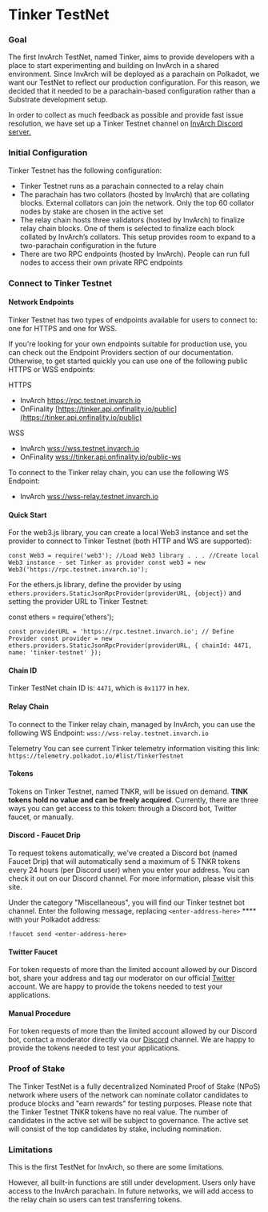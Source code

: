 # Tinker TestNet

### Goal&#x20;

The first InvArch TestNet, named Tinker, aims to provide developers with a place to start experimenting and building on InvArch in a shared environment. Since InvArch will be deployed as a parachain on Polkadot, we want our TestNet to reflect our production configuration. For this reason, we decided that it needed to be a parachain-based configuration rather than a Substrate development setup.&#x20;

In order to collect as much feedback as possible and provide fast issue resolution, we have set up a Tinker Testnet channel on [InvArch Discord server.](../01-learn/01-platform/08-important-links.md)&#x20;

### Initial Configuration&#x20;

Tinker Testnet has the following configuration:&#x20;

* Tinker Testnet runs as a parachain connected to a relay chain&#x20;
* The parachain has two collators (hosted by InvArch) that are collating blocks. External collators can join the network. Only the top 60 collator nodes by stake are chosen in the active set&#x20;
* The relay chain hosts three validators (hosted by InvArch) to finalize relay chain blocks. One of them is selected to finalize each block collated by InvArch’s collators. This setup provides room to expand to a two-parachain configuration in the future&#x20;
* There are two RPC endpoints (hosted by InvArch). People can run full nodes to access their own private RPC endpoints&#x20;

### Connect to Tinker Testnet&#x20;

#### Network Endpoints&#x20;

Tinker Testnet has two types of endpoints available for users to connect to: one for HTTPS and one for WSS.&#x20;

If you're looking for your own endpoints suitable for production use, you can check out the Endpoint Providers section of our documentation. Otherwise, to get started quickly you can use one of the following public HTTPS or WSS endpoints:&#x20;

HTTPS&#x20;

* InvArch       [https://rpc.testnet.invarch.io ](https://rpc.testnet.invarch.io)
* OnFinality   [https://tinker.api.onfinality.io/public](https://tinker.api.onfinality.io/public)

WSS&#x20;

* InvArch        [wss://wss.testnet.invarch.io](wss://wss.testnet.invarch.io)
* OnFinality    [wss://tinker.api.onfinality.io/public-ws](wss://tinker.api.onfinality.io/public-ws)&#x20;

To connect to the Tinker relay chain, you can use the following WS Endpoint:&#x20;

* InvArch         [wss://wss-relay.testnet.invarch.io ](wss://wss-relay.testnet.invarch.io)

#### Quick Start&#x20;

For the web3.js library, you can create a local Web3 instance and set the provider to connect to Tinker Testnet (both HTTP and WS are supported):

`const Web3 = require('web3'); //Load Web3 library . . . //Create local Web3 instance - set Tinker as provider const web3 = new Web3('https://rpc.testnet.invarch.io');`

For the ethers.js library, define the provider by using `ethers.providers.StaticJsonRpcProvider(providerURL, {object})` and setting the provider URL to Tinker Testnet:

const ethers = require('ethers');

`const providerURL = 'https://rpc.testnet.invarch.io'; // Define Provider const provider = new ethers.providers.StaticJsonRpcProvider(providerURL, { chainId: 4471, name: 'tinker-testnet' });`

#### Chain ID&#x20;

Tinker TestNet chain ID is: `4471`, which is `0x1177` in hex.&#x20;

#### Relay Chain&#x20;

To connect to the Tinker relay chain, managed by InvArch, you can use the following WS Endpoint: `wss://wss-relay.testnet.invarch.io`

Telemetry You can see current Tinker telemetry information visiting this link: `https://telemetry.polkadot.io/#list/TinkerTestnet`

#### Tokens&#x20;

Tokens on Tinker Testnet, named TNKR, will be issued on demand. **TINK tokens hold no value and can be freely acquired**. Currently, there are three ways you can get access to this token: through a Discord bot, Twitter faucet, or manually.&#x20;

#### Discord - Faucet Drip&#x20;

To request tokens automatically, we've created a Discord bot (named Faucet Drip) that will automatically send a maximum of 5 TNKR tokens every 24 hours (per Discord user) when you enter your address. You can check it out on our Discord channel. For more information, please visit this site.&#x20;

Under the category "Miscellaneous", you will find our Tinker testnet bot channel. Enter the following message, replacing `<enter-address-here>` **** with your Polkadot address:&#x20;

`!faucet send <enter-address-here>`

#### Twitter Faucet&#x20;

For token requests of more than the limited account allowed by our Discord bot, share your address and tag our moderator on our official [Twitter](https://twitter.com/InvArchNetwork) account. We are happy to provide the tokens needed to test your applications.&#x20;

#### Manual Procedure&#x20;

For token requests of more than the limited account allowed by our Discord bot, contact a moderator directly via our [Discord](http://discord.gg/invarch) channel. We are happy to provide the tokens needed to test your applications.&#x20;

### Proof of Stake&#x20;

The Tinker TestNet is a fully decentralized Nominated Proof of Stake (NPoS) network where users of the network can nominate collator candidates to produce blocks and "earn rewards" for testing purposes. Please note that the Tinker Testnet TNKR tokens have no real value. The number of candidates in the active set will be subject to governance. The active set will consist of the top candidates by stake, including nomination.&#x20;

### Limitations&#x20;

This is the first TestNet for InvArch, so there are some limitations.&#x20;

However, all built-in functions are still under development. Users only have access to the InvArch parachain. In future networks, we will add access to the relay chain so users can test transferring tokens.&#x20;
